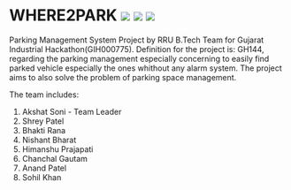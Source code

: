 # WHERE2PARK <img src="https://img.shields.io/badge/php-%23777BB4.svg?&style=for-the-badge&logo=php&logoColor=white"/> <img src="https://img.shields.io/badge/jquery%20-%230769AD.svg?&style=for-the-badge&logo=jquery&logoColor=white"/> <img src="https://img.shields.io/badge/mysql-%2300f.svg?&style=for-the-badge&logo=mysql&logoColor=white"/> 

Parking Management System Project by RRU B.Tech Team for Gujarat Industrial Hackathon(GIH000775).
Definition for the project is: GH144, regarding the parking management especially concerning to easily find parked vehicle especially the ones whithout any alarm system. The project aims to also solve the problem of parking space management.

The team includes:
1. Akshat Soni - Team Leader
2. Shrey Patel
3. Bhakti Rana
4. Nishant Bharat
5. Himanshu Prajapati
6. Chanchal Gautam
7. Anand Patel
8. Sohil Khan
